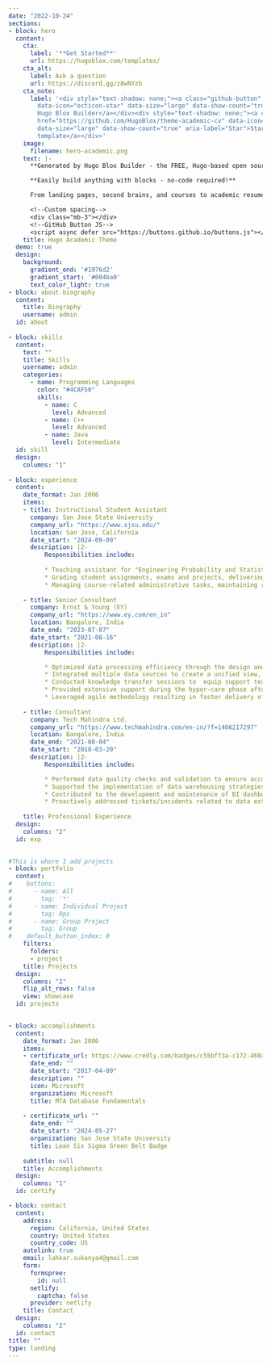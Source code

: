 ```yaml
---
date: "2022-10-24"
sections:
- block: hero
  content:
    cta:
      label: '**Get Started**'
      url: https://hugoblox.com/templates/
    cta_alt:
      label: Ask a question
      url: https://discord.gg/z8wNYzb
    cta_note:
      label: '<div style="text-shadow: none;"><a class="github-button" href="https://github.com/HugoBlox/hugo-blox-builder"
        data-icon="octicon-star" data-size="large" data-show-count="true" aria-label="Star">Star
        Hugo Blox Builder</a></div><div style="text-shadow: none;"><a class="github-button"
        href="https://github.com/HugoBlox/theme-academic-cv" data-icon="octicon-star"
        data-size="large" data-show-count="true" aria-label="Star">Star the Academic
        template</a></div>'
    image:
      filename: hero-academic.png
    text: |-
      **Generated by Hugo Blox Builder - the FREE, Hugo-based open source website builder trusted by 500,000+ sites.**

      **Easily build anything with blocks - no-code required!**

      From landing pages, second brains, and courses to academic resumés, conferences, and tech blogs.

      <!--Custom spacing-->
      <div class="mb-3"></div>
      <!--GitHub Button JS-->
      <script async defer src="https://buttons.github.io/buttons.js"></script>
    title: Hugo Academic Theme
  demo: true
  design:
    background:
      gradient_end: '#1976d2'
      gradient_start: '#004ba0'
      text_color_light: true
- block: about.biography
  content:
    title: Biography
    username: admin
  id: about
  
- block: skills
  content:
    text: ""
    title: Skills
    username: admin
    categories:
      - name: Programming Languages
        color: "#4CAF50"
        skills:
          - name: C
            level: Advanced
          - name: C++
            level: Advanced
          - name: Java
            level: Intermediate
  id: skill
  design:
    columns: "1"
    
- block: experience
  content:
    date_format: Jan 2006
    items:
    - title: Instructional Student Assistant
      company: San Jose State University
      company_url: "https://www.sjsu.edu/"
      location: San Jose, California
      date_start: "2024-09-09"
      description: |2-
          Responsibilities include:
          
          * Teaching assistant for "Engineering Probability and Statistics".
          * Grading student assignments, exams and projects, delivering feedback to aid in their academic development.
          * Managing course-related administrative tasks, maintaining records, supporting faculty research with data collection and literature reviews, and addressing student inquiries during office hours.
          
    - title: Senior Consultant
      company: Ernst & Young (EY)
      company_url: "https://www.ey.com/en_in"
      location: Bangalore, India
      date_end: "2023-07-07"
      date_start: "2021-08-16"
      description: |2-
          Responsibilities include:

          * Optimized data processing efficiency through the design and implementation of key SAP BI components and data flows.
          * Integrated multiple data sources to create a unified view, improving business operations and enhancing data integrity and reliability.
          * Conducted knowledge transfer sessions to  equip support teams with the necessary skills and insights. 
          * Provided extensive support during the hyper-care phase after successful GO-LIVE, ensuring a smooth transition.
          * Leveraged agile methodology resulting in faster delivery of BI solutions.
          
    - title: Consultant
      company: Tech Mahindra Ltd.
      company_url: "https://www.techmahindra.com/en-in/?f=1466217297"
      location: Bangalore, India
      date_end: "2021-08-04"
      date_start: "2018-03-20"
      description: |2-
          Responsibilities include:

          * Performed data quality checks and validation to ensure accurate data reporting for business intelligence solutions.
          * Supported the implementation of data warehousing strategies to optimize data storage and retrieval, streamlining data integration and accessibility.
          * Contributed to the development and maintenance of BI dashboards, enhancing data visibility.
          * Proactively addressed tickets/incidents related to data extractions, data load failures, and performance issues, mitigating risks and minimizing disruptions to business operations.
          
    title: Professional Experience
  design:
    columns: "2"
  id: exp
    

#This is where I add projects
- block: portfolio
  content:
#    buttons:
#      - name: All
#        tag: '*'
#      - name: Individual Project
#        tag: Ops
#      - name: Group Project
#        tag: Group
#    default_button_index: 0
    filters: 
      folders:
      - project
    title: Projects
  design:
    columns: "2"
    flip_alt_rows: false
    view: showcase
  id: projects

  
- block: accomplishments
  content:
    date_format: Jan 2006
    items:
    - certificate_url: https://www.credly.com/badges/c55bff3a-c172-460a-89d7-502e8951d3c1/public_url
      date_end: ""
      date_start: "2017-04-09"
      description: ""
      icon: Microsoft
      organization: Microsoft
      title: MTA Database Fundamentals
      
    - certificate_url: ""
      date_end: ""
      date_start: "2024-05-27"
      organization: San Jose State University
      title: Lean Six Sigma Green Belt Badge
   
    subtitle: null
    title: Accomplishments
  design:
    columns: "1"    
  id: certify

- block: contact
  content:
    address:
      region: California, United States
      country: United States
      country_code: US
    autolink: true
    email: lahkar.sukanya4@gmail.com
    form:
      formspree:
        id: null
      netlify:
        captcha: false
      provider: netlify
    title: Contact
  design:
    columns: "2"
  id: contact
title: ""
type: landing
---
```

